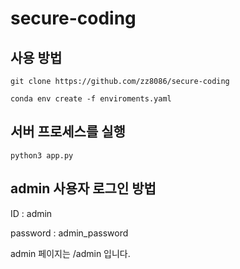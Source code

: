 # secure-coding

사용 방법
---------
<pre><code>git clone https://github.com/zz8086/secure-coding</code></pre>
<pre><code>conda env create -f enviroments.yaml</code></pre>

서버 프로세스를 실행
-----------------
<pre><code>python3 app.py</code></pre>

admin 사용자 로그인 방법
----------------
ID : admin

password : admin_password

admin 페이지는 /admin 입니다.
